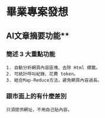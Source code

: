 # 畢業專案發想

## AI文章摘要功能**

### 簡述 3 大重點功能

    1. 自動分析網頁內容區塊、去除 Html 標籤。
    2. 可統計呼叫紀錄、花費 token。
    3. 結合Map-Reduce方法，避免網頁內容過長。

### 跟市面上的有什麼差別

    只須提供網址，不用自己貼內容。